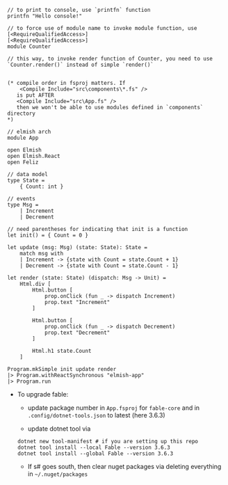 ```f#
// to print to console, use `printfn` function
printfn "Hello console!"

// to force use of module name to invoke module function, use [<RequireQualifiedAccess>]
[<RequireQualifiedAccess>]
module Counter

// this way, to invoke render function of Counter, you need to use `Counter.render()` instead of simple `render()` 


(* compile order in fsproj matters. If 
    <Compile Include="src\components\*.fs" />
   is put AFTER 
   <Compile Include="src\App.fs" />
   then we won't be able to use modules defined in `components` directory
*) 

// elmish arch
module App

open Elmish
open Elmish.React
open Feliz

// data model
type State =
    { Count: int }

// events
type Msg = 
    | Increment
    | Decrement

// need parentheses for indicating that init is a function
let init() = { Count = 0 }

let update (msg: Msg) (state: State): State =
    match msg with 
    | Increment -> {state with Count = state.Count + 1}
    | Decrement -> {state with Count = state.Count - 1}

let render (state: State) (dispatch: Msg -> Unit) =
    Html.div [
        Html.button [
            prop.onClick (fun _ -> dispatch Increment)
            prop.text "Increment"
        ]

        Html.button [
            prop.onClick (fun _ -> dispatch Decrement)
            prop.text "Decrement"
        ]

        Html.h1 state.Count
    ]

Program.mkSimple init update render
|> Program.withReactSynchronous "elmish-app"
|> Program.run
```


* To upgrade fable:
    * update package number in `App.fsproj` for `fable-core` and in `.config/dotnet-tools.json` to latest (here 3.6.3)

    * update dotnet tool via 
    ```
    dotnet new tool-manifest # if you are setting up this repo
    dotnet tool install --local Fable --version 3.6.3
    dotnet tool install --global Fable --version 3.6.3
    ```
    * If s# goes south, then clear nuget packages via deleting everything in `~/.nuget/packages`
